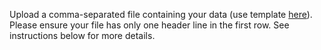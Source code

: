 Upload a comma-separated file containing your data (use template [here](./template.csv)).
Please ensure your file has only one header line in the first row.
See instructions below for more details.
